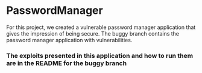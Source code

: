 # PasswordManager
For this project, we created a vulnerable password manager application that gives the impression of being secure.
The buggy branch contains the password manager application with vulnerabilities.

### The exploits presented in this application and how to run them are in the README for the buggy branch
